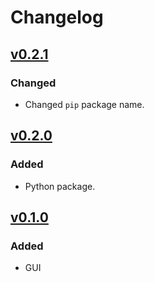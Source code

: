 # Changelog

## [v0.2.1](https://github.com/Dog-Face-Development/PyAvatar/releases/tag/v0.2.1)

### Changed

- Changed `pip` package name.

## [v0.2.0](https://github.com/Dog-Face-Development/PyAvatar/releases/tag/v0.2.0)

### Added

- Python package.

## [v0.1.0](https://github.com/Dog-Face-Development/PyAvatar/releases/tag/v0.1.0)

### Added

- GUI
